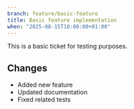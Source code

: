 ```yaml
---
branch: feature/basic-feature
title: Basic feature implementation
when: "2025-08-15T10:00:00+01:00"
---
```


This is a basic ticket for testing purposes.

## Changes

- Added new feature
- Updated documentation
- Fixed related tests
